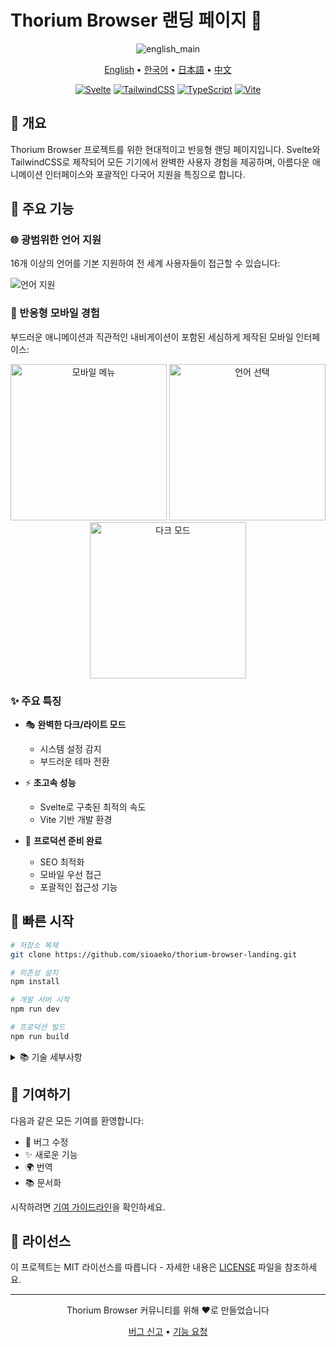 # Thorium Browser 랜딩 페이지 🚀

<div align="center">
  
![english_main](https://github.com/user-attachments/assets/3a246806-4416-4a78-84d0-6a4071dce370)

<p align="center">
  <a href="README.md">English</a> •
  <a href="README.ko.md">한국어</a> •
  <a href="README.ja.md">日本語</a> •
  <a href="README.zh.md">中文</a>
</p>

[![Svelte](https://img.shields.io/badge/Built%20with-Svelte-FF3E00?style=for-the-badge&logo=svelte)](https://svelte.dev)
[![TailwindCSS](https://img.shields.io/badge/Styled%20with-TailwindCSS-38B2AC?style=for-the-badge&logo=tailwind-css)](https://tailwindcss.com)
[![TypeScript](https://img.shields.io/badge/Written%20in-TypeScript-3178C6?style=for-the-badge&logo=typescript)](https://www.typescriptlang.org)
[![Vite](https://img.shields.io/badge/Built%20with-Vite-646CFF?style=for-the-badge&logo=vite)](https://vitejs.dev)

</div>

## 🌟 개요

Thorium Browser 프로젝트를 위한 현대적이고 반응형 랜딩 페이지입니다. Svelte와 TailwindCSS로 제작되어 모든 기기에서 완벽한 사용자 경험을 제공하며, 아름다운 애니메이션 인터페이스와 포괄적인 다국어 지원을 특징으로 합니다.

## 🎨 주요 기능

### 🌐 광범위한 언어 지원
16개 이상의 언어를 기본 지원하여 전 세계 사용자들이 접근할 수 있습니다:

![언어 지원](https://github.com/user-attachments/assets/c5730267-a96c-4c95-afbf-f00a231874bd)

### 📱 반응형 모바일 경험
부드러운 애니메이션과 직관적인 내비게이션이 포함된 세심하게 제작된 모바일 인터페이스:

<div align="center">
  <img src="https://github.com/user-attachments/assets/4015e91f-9d20-41ba-a046-2aeb67fd66e1" width="250" alt="모바일 메뉴" />
  <img src="https://github.com/user-attachments/assets/fbc60a6c-22d7-4bed-9fee-04ac8ba8c9db" width="250" alt="언어 선택" />
  <img src="https://github.com/user-attachments/assets/1736185a-6253-43a0-a493-e46c0db16eca" width="250" alt="다크 모드" />
</div>

### ✨ 주요 특징

- 🎭 **완벽한 다크/라이트 모드**
  - 시스템 설정 감지
  - 부드러운 테마 전환
  
- ⚡ **초고속 성능**
  - Svelte로 구축된 최적의 속도
  - Vite 기반 개발 환경
  
- 🎯 **프로덕션 준비 완료**
  - SEO 최적화
  - 모바일 우선 접근
  - 포괄적인 접근성 기능

## 🚀 빠른 시작

```bash
# 저장소 복제
git clone https://github.com/sioaeko/thorium-browser-landing.git

# 의존성 설치
npm install

# 개발 서버 시작
npm run dev

# 프로덕션 빌드
npm run build
```

<details>
<summary>📚 기술 세부사항</summary>

### 🛠 기술 스택

- **프론트엔드 프레임워크:** Svelte
- **스타일링 솔루션:** TailwindCSS
- **아이콘 라이브러리:** Lucide Icons
- **빌드 시스템:** Vite
- **언어:** TypeScript

### 📦 프로젝트 구조

```
thorium-browser-landing/
├── src/
│   ├── lib/
│   │   └── i18n/          # 국제화
│   ├── components/        # 재사용 가능한 컴포넌트
│   └── styles/           # 전역 스타일
├── public/               # 정적 자산
└── tests/               # 테스트 스위트
```

### 🔧 설정

- 완전히 커스터마이징 가능한 TailwindCSS 테마
- 포괄적인 TypeScript 설정
- 최적화된 Vite 빌드 설정

</details>

## 🤝 기여하기

다음과 같은 모든 기여를 환영합니다:

- 🐛 버그 수정
- ✨ 새로운 기능
- 🌍 번역
- 📚 문서화

시작하려면 [기여 가이드라인](CONTRIBUTING.md)을 확인하세요.

## 📝 라이선스

이 프로젝트는 MIT 라이선스를 따릅니다 - 자세한 내용은 [LICENSE](LICENSE) 파일을 참조하세요.

<div align="center">

---

Thorium Browser 커뮤니티를 위해 ❤️로 만들었습니다

[버그 신고](https://github.com/sioaeko/thorium-browser-landing/issues) • [기능 요청](https://github.com/sioaeko/thorium-browser-landing/issues)

</div>
